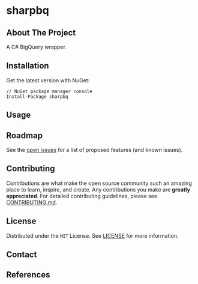 # sharpbq

## About The Project

A C# BigQuery wrapper.

## Installation

Get the latest version with NuGet:

```shell
// NuGet package manager console
Install-Package sharpbq
```

## Usage

## Roadmap

See the [open issues](https://github.com/wayfair-incubator/sharpbq/issues) for a list of proposed features (and known issues).

## Contributing

Contributions are what make the open source community such an amazing place to learn, inspire, and create. Any contributions you make are **greatly appreciated**. For detailed contributing guidelines, please see [CONTRIBUTING.md](https://github.com/wayfair-incubator/sharpbq/blob/main/CONTRIBUTING.md).

## License

Distributed under the `MIT` License. See [LICENSE](https://github.com/wayfair-incubator/sharpbq/blob/main/LICENSE) for more information.

## Contact

## References